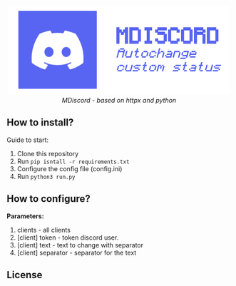 
<div align="center">
    <img src="assets/logo.png" /><br>
    <i>MDiscord - based on httpx and python</i>
</div>

## How to install?

Guide to start:
1. Clone this repository
2. Run `pip isntall -r requirements.txt`
3. Configure the config file (config.ini)
4. Run `python3 run.py`

## How to configure?

**Parameters:**

1. clients - all clients
2. [client] token - token discord user.
3. [client] text - text to change with separator
4. [client] separator - separator for the text

## License
